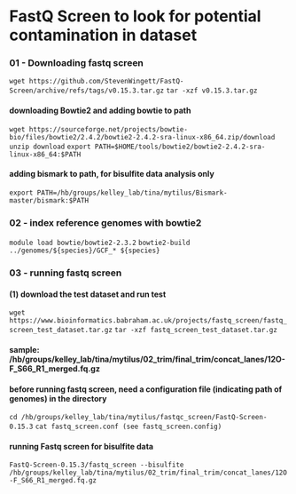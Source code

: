 # FastQ Screen to look for potential contamination in dataset

### 01 - Downloading fastq screen
`wget https://github.com/StevenWingett/FastQ-Screen/archive/refs/tags/v0.15.3.tar.gz`
`tar -xzf v0.15.3.tar.gz`

#### downloading Bowtie2 and adding bowtie to path
`wget https://sourceforge.net/projects/bowtie-bio/files/bowtie2/2.4.2/bowtie2-2.4.2-sra-linux-x86_64.zip/download`
`unzip download`
`export PATH=$HOME/tools/bowtie2/bowtie2-2.4.2-sra-linux-x86_64:$PATH`

#### adding bismark to path, for bisulfite data analysis only
`export PATH=/hb/groups/kelley_lab/tina/mytilus/Bismark-master/bismark:$PATH`


### 02 - index reference genomes with bowtie2
`module load bowtie/bowtie2-2.3.2`
`bowtie2-build ../genomes/${species}/GCF_* ${species}`

### 03 - running fastq screen

#### (1) download the test dataset and run test
`wget https://www.bioinformatics.babraham.ac.uk/projects/fastq_screen/fastq_screen_test_dataset.tar.gz`
`tar -xzf fastq_screen_test_dataset.tar.gz`

#### sample: /hb/groups/kelley_lab/tina/mytilus/02_trim/final_trim/concat_lanes/12O-F_S66_R1_merged.fq.gz

#### before running fastq screen, need a configuration file (indicating path of genomes) in the directory 
`cd /hb/groups/kelley_lab/tina/mytilus/fastqc_screen/FastQ-Screen-0.15.3`
`cat fastq_screen.conf (see fastq_screen.config)`

#### running Fastq screen for bisulfite data
`FastQ-Screen-0.15.3/fastq_screen --bisulfite  /hb/groups/kelley_lab/tina/mytilus/02_trim/final_trim/concat_lanes/12O-F_S66_R1_merged.fq.gz`
